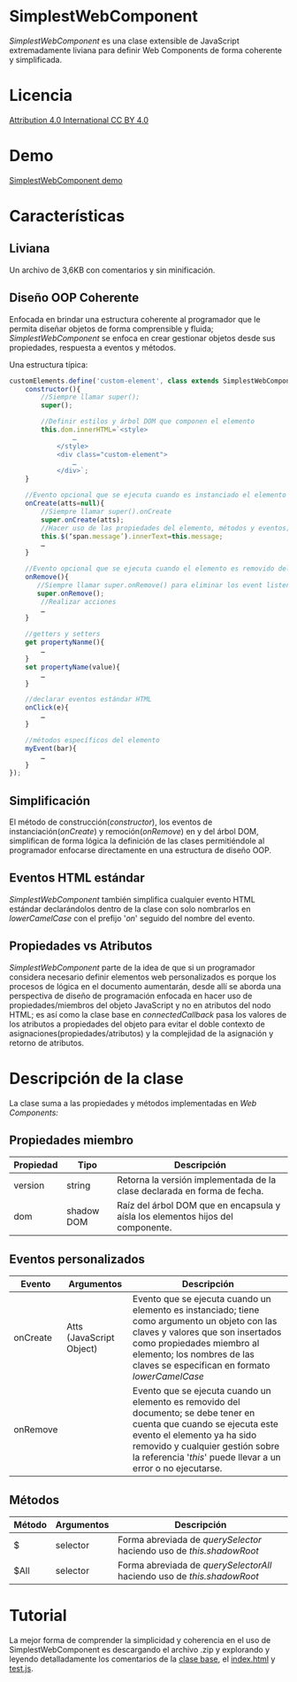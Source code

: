 # SimplestWebComponent
_SimplestWebComponent_ es una clase extensible de JavaScript extremadamente liviana para definir Web Components de forma coherente y simplificada.

# ​Licencia 
[Attribution 4.0 International CC BY 4.0](https://creativecommons.org/licenses/by/4.0/legalcode)

# Demo
[SimplestWebComponent demo](https://htmlpreview.github.io/?https://github.com/leduardocorreal/SimplestWebComponent/blob/main/index.html)

# ​Características

## Liviana

Un archivo de 3,6KB con comentarios y sin minificación.

## Diseño OOP Coherente

Enfocada en brindar una estructura coherente al programador que le permita diseñar objetos de forma comprensible y fluida; _SimplestWebComponent_ se enfoca en crear gestionar objetos desde sus propiedades, respuesta a eventos y métodos.

Una estructura típica:

```javascript
customElements.define('custom-element', class extends SimplestWebComponent{
    constructor(){
        //Siempre llamar super();
        super();

        //Definir estilos y árbol DOM que componen el elemento
        this.dom.innerHTML=`<style>
                …
            </style>
            <div class="custom-element">
                …
            </div>`;
    }

    //Evento opcional que se ejecuta cuando es instanciado el elemento en el documento
    onCreate(atts=null){
        //Siempre llamar super().onCreate
        super.onCreate(atts);
        //Hacer uso de las propiedades del elemento, métodos y eventos; usualmente asignar contenidos pasados a través de atributos, pero ya convertidos a propiedades
        this.$(‘span.message’).innerText=this.message;
        …
    }

    //Evento opcional que se ejecuta cuando el elemento es removido del documento
    onRemove(){
       //Siempre llamar super.onRemove() para eliminar los event listeners declarados
       super.onRemove();
        //Realizar acciones  
        …
    }

    //getters y setters
    get propertyNanme(){
        …
    }
    set propertyName(value){
        …
    }

    //declarar eventos estándar HTML
    onClick(e){
        …
    }

    //métodos específicos del elemento
    myEvent(bar){
        …
    }
});
```

## Simplificación

El método de construcción(_constructor_), los eventos de instanciación(_onCreate_) y remoción(_onRemove_) en y del árbol DOM, simplifican de forma lógica la definición de las clases permitiéndole al programador enfocarse directamente en una estructura de diseño OOP.

## Eventos HTML estándar

_SimplestWebComponent_ también simplifica cualquier evento HTML estándar declarándolos dentro de la clase con solo nombrarlos en _lowerCamelCase_ con el prefijo &#39;_on_&#39; seguido del nombre del evento.

## Propiedades vs Atributos

_SimplestWebComponent_ parte de la idea de que si un programador considera necesario definir elementos web personalizados es porque los procesos de lógica en el documento aumentarán, desde allí se aborda una perspectiva de diseño de programación enfocada en hacer uso de propiedades/miembros del objeto JavaScript y no en atributos del nodo HTML; es así como la clase base en _connectedCallback_ pasa los valores de los atributos a propiedades del objeto para evitar el doble contexto de asignaciones(propiedades/atributos) y la complejidad de la asignación y retorno de atributos.

# ​Descripción de la clase

La clase suma a las propiedades y métodos implementadas en _Web Components:_

## Propiedades miembro

| **Propiedad** | **Tipo** | **Descripción** |
| --- | --- | --- |
| version | string | Retorna la versión implementada de la clase declarada en forma de fecha. |
| dom | shadow DOM | Raíz del árbol DOM que en encapsula y aísla los elementos hijos del componente. |

## Eventos personalizados

| **Evento** | **Argumentos** | **Descripción** |
| --- | --- | --- |
| onCreate | Atts (JavaScript Object) | Evento que se ejecuta cuando un elemento es instanciado; tiene como argumento un objeto con las claves y valores que son insertados como propiedades miembro al elemento; los nombres de las claves se especifican en formato _lowerCamelCase_ |
| onRemove | | Evento que se ejecuta cuando un elemento es removido del documento; se debe tener en cuenta que cuando se ejecuta este evento el elemento ya ha sido removido y cualquier gestión sobre la referencia &#39;_this_&#39; puede llevar a un error o no ejecutarse. |

## Métodos

| **Método** | **Argumentos** | **Descripción** |
| --- | --- | --- |
| $ | selector | Forma abreviada de _querySelector_ haciendo uso de _this.shadowRoot_ |
| $All | selector | Forma abreviada de _querySelectorAll_ haciendo uso de _this.shadowRoot_ |

# ​Tutorial

La mejor forma de comprender la simplicidad y coherencia en el uso de SimplestWebComponent es descargando el archivo .zip y explorando y leyendo detalladamente los comentarios de la [clase base](/SimplestWebComponent.js), el [index.html](/index.html) y [test.js](/test.js).

